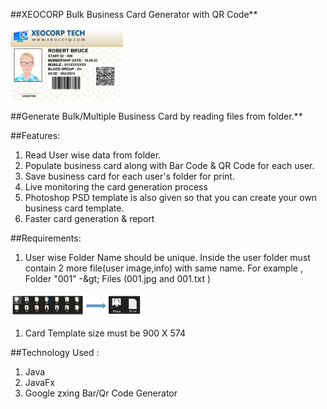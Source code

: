 ##XEOCORP Bulk Business Card Generator with QR Code**

<img src="./files/sample.png" alt="Logo" style="width: 180px;" width="280" /> 

 

##Generate Bulk/Multiple Business Card by reading files from folder.**

##Features:

1. Read User wise data from folder.
2. Populate business card along with Bar Code &amp; QR Code for each user.
3. Save business card for each user&#39;s folder for print.
4. Live monitoring the card generation process
5. Photoshop PSD template is also given so that you can create your own business card template.
6. Faster card generation &amp; report

##Requirements:

1. User wise Folder Name should be unique. Inside the user folder must contain 2 more file(user image,info) with same name. For example , Folder &quot;001&quot; -\&gt; Files (001.jpg and 001.txt )

<img src="./files/sample1.PNG" alt="Logo" style="width: 220px;"/></div>

1. Card Template size must be 900 X 574

##Technology Used :

1. Java
2. JavaFx
3. Google zxing Bar/Qr Code Generator
